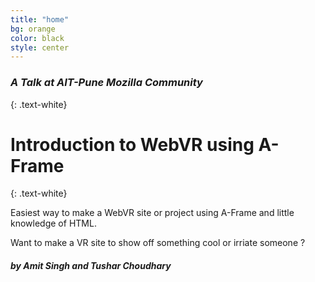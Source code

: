 ```yaml
---
title: "home"
bg: orange
color: black
style: center
---
```


### *A Talk at AIT-Pune Mozilla Community*
{: .text-white}

<span class="fa-stack subtlecircle" style="font-size:100px; background:rgba(255,166,0,0.1)">
  <i class="fa fa-circle fa-stack-2x text-white"></i>
  <i class="fa fa-bicycle fa-stack-1x text-orange"></i>
</span>

# Introduction to WebVR using A-Frame
{: .text-white}


Easiest way to make a WebVR site or project using A-Frame and little knowledge of HTML.

Want to make a VR site to show off something cool or irriate someone ? 

##### by Amit Singh and Tushar Choudhary
